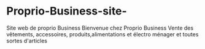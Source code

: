 # Proprio-Business-site-
Site web de proprio Business 
Bienvenue chez Proprio Business 
Vente des vêtements, accessoires, produits,alimentations et électro ménager et toutes sortes d'articles 
